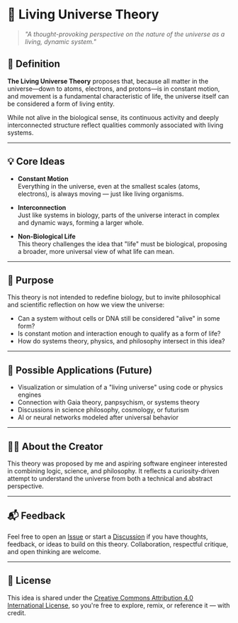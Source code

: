 # 🌌 Living Universe Theory

> _"A thought-provoking perspective on the nature of the universe as a living, dynamic system."_

## 📖 Definition

**The Living Universe Theory** proposes that, because all matter in the universe—down to atoms, electrons, and protons—is in constant motion, and movement is a fundamental characteristic of life, the universe itself can be considered a form of living entity.  

While not alive in the biological sense, its continuous activity and deeply interconnected structure reflect qualities commonly associated with living systems.

---

## 💡 Core Ideas

- **Constant Motion**  
  Everything in the universe, even at the smallest scales (atoms, electrons), is always moving — just like living organisms.

- **Interconnection**  
  Just like systems in biology, parts of the universe interact in complex and dynamic ways, forming a larger whole.

- **Non-Biological Life**  
  This theory challenges the idea that "life" must be biological, proposing a broader, more universal view of what life can mean.

---

## 🧠 Purpose

This theory is not intended to redefine biology, but to invite philosophical and scientific reflection on how we view the universe:

- Can a system without cells or DNA still be considered "alive" in some form?
- Is constant motion and interaction enough to qualify as a form of life?
- How do systems theory, physics, and philosophy intersect in this idea?

---

## 🚀 Possible Applications (Future)

- Visualization or simulation of a "living universe" using code or physics engines  
- Connection with Gaia theory, panpsychism, or systems theory  
- Discussions in science philosophy, cosmology, or futurism  
- AI or neural networks modeled after universal behavior  

---

## 🧑‍💻 About the Creator

This theory was proposed by me and aspiring software engineer interested in combining logic, science, and philosophy. It reflects a curiosity-driven attempt to understand the universe from both a technical and abstract perspective.

---

## 📬 Feedback

Feel free to open an [Issue](#) or start a [Discussion](#) if you have thoughts, feedback, or ideas to build on this theory. Collaboration, respectful critique, and open thinking are welcome.

---

## 📄 License

This idea is shared under the [Creative Commons Attribution 4.0 International License](https://creativecommons.org/licenses/by/4.0/), so you're free to explore, remix, or reference it — with credit.

